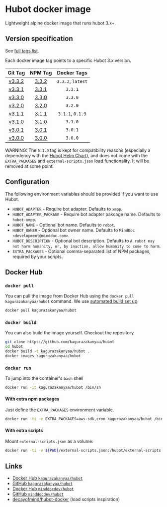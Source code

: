 # Hubot docker image

Lightweight alpine docker image that runs hubot 3.x+.

## Version specification

See [full tags list](https://cloud.docker.com/u/minddocdev/repository/docker/minddocdev/hubot/tags).

Each docker image tag points to a specific Hubot 3.x version.

| Git Tag                                                        | NPM Tag                                              | Docker Tags       |
| :------------------------------------------------------------: |:----------------------------------------------------:| :----------------:|
| [v3.3.2](https://github.com/hubotio/hubot/releases/tag/v3.3.2) | [3.3.2](https://www.npmjs.com/package/hubot/v/3.3.2) | `3.3.2`, `latest` |
| [v3.3.1](https://github.com/hubotio/hubot/releases/tag/v3.3.1) | [3.3.1](https://www.npmjs.com/package/hubot/v/3.3.1) | `3.3.1`           |
| [v3.3.0](https://github.com/hubotio/hubot/releases/tag/v3.3.0) | [3.3.0](https://www.npmjs.com/package/hubot/v/3.3.0) | `3.3.0`           |
| [v3.2.0](https://github.com/hubotio/hubot/releases/tag/v3.3.0) | [3.2.0](https://www.npmjs.com/package/hubot/v/3.2.0) | `3.2.0`           |
| [v3.1.1](https://github.com/hubotio/hubot/releases/tag/v3.3.0) | [3.1.1](https://www.npmjs.com/package/hubot/v/3.1.1) | `3.1.1`, `0.1.9`  |
| [v3.1.0](https://github.com/hubotio/hubot/releases/tag/v3.3.0) | [3.1.0](https://www.npmjs.com/package/hubot/v/3.1.0) | `3.1.0`           |
| [v3.0.1](https://github.com/hubotio/hubot/releases/tag/v3.3.0) | [3.0.1](https://www.npmjs.com/package/hubot/v/3.0.1) | `3.0.1`           |
| [v3.0.0](https://github.com/hubotio/hubot/releases/tag/v3.3.0) | [3.0.0](https://www.npmjs.com/package/hubot/v/3.0.0) | `3.0.0`           |

WARNING: The `0.1.9` tag is kept for compatibility reasons (especially a dependency with the [Hubot Helm Chart](https://github.com/helm/charts/tree/master/stable/hubot)),
and does not come with the `EXTRA_PACKAGES` and `external-scripts.json` load functionality.
It will be removed at some point!

## Configuration

The following environment variables should be provided if you want to use Hubot.

* `HUBOT_ADAPTER` - Require bot adapter.
  Defaults to `xmpp`.
* `HUBOT_ADAPTER_PACKAGE` - Require bot adapter pakcage name.
  Defaults to `hubot-xmpp`.
* `HUBOT_NAME` - Optional bot name.
  Defaults to `robot`.
* `HUBOT_OWNER` - Optional bot owner name.
  Defaults to `MindDoc <development@minddoc.com>`.
* `HUBOT_DESCRIPTION` - Optional bot description.
  Defaults to `A robot may not harm humanity, or, by inaction, allow humanity to come to harm`.
* `EXTRA_PACKAGES` - Optional comma-separated list of NPM packages, required by your scripts.

## Docker Hub

### `docker pull`

You can pull the image from Docker Hub using the `docker pull kagurazakanyaa/hubot` command.
We use [automated build set up](https://docs.docker.com/docker-hub/builds/#create-an-automated-build).

```sh
docker pull kagurazakanyaa/hubot
```

### `docker build`

You can also build the image yourself. Checkout the repository

```sh
git clone https://github.com/kagurazakanyaa/hubot
cd hubot
docker build -t kagurazakanyaa/hubot .
docker images kagurazakanyaa/hubot
```

### `docker run`

To jump into the container's `bash` shell

```sh
docker run -it kagurazakanyaa/hubot /bin/sh
```

#### With extra npm packages

Just define the `EXTRA_PACKAGES` environment variable.

```sh
docker run -ti -e EXTRA_PACKAGES=aws-sdk,cron kagurazakanyaa/hubot /bin/sh
```

#### With extra scripts

Mount `external-scripts.json` as a volume:

```sh
docker run -ti -v ${PWD}/external-scripts.json:/hubot/external-scripts.json kagurazakanyaa/hubot /bin/sh
```

## Links

* [Docker Hub `kagurazakanyaa/hubot`](https://hub.docker.com/r/kagurazakanyaa/hubot)
* [GitHub `kagurazakanyaa/hubot`](https://github.com/kagurazakanyaa/hubot)
* [Docker Hub `minddocdev/hubot`](https://hub.docker.com/r/minddocdev/hubot)
* [GitHub `minddocdev/hubot`](https://github.com/minddocdev/hubot)
* [decayofmind/hubot-docker](https://github.com/decayofmind/hubot-docker) (load scripts inspiration)
